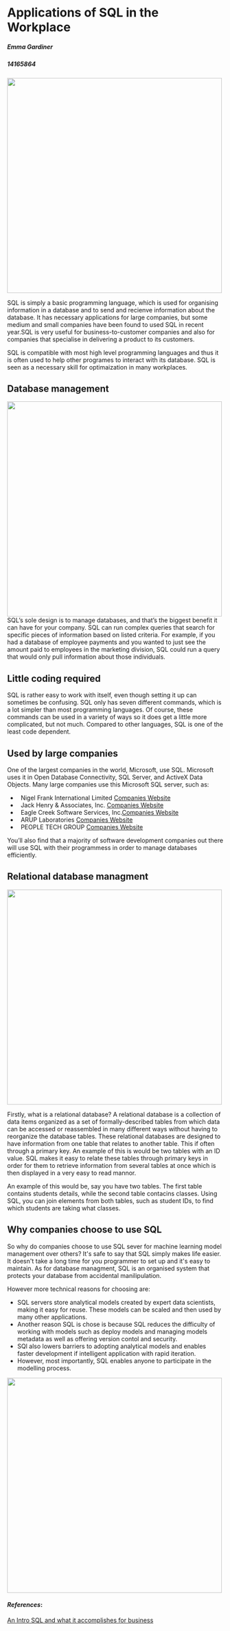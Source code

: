 Applications of SQL in the Workplace
========================================
##### _Emma Gardiner_
##### 14165864
<img src="http://www.iqonlinetraining.com/wp-content/uploads/2016/05/SQL-database-code-Feature_1290x688_MS1-1024x509.jpg" width="500">


SQL is simply a basic programming language, which is used for organising information in a database and to send and recienve information about the database. It has necessary applications for large companies, but some medium and small companies have been found to used SQL in recent year.SQL is very useful for business-to-customer companies and also for companies that specialise in delivering a product to its customers.

SQL is compatible with most high level programming languages and thus it is often used to help other programes to interact with its database. SQL is seen as a necessary skill for optimaization in many workplaces.

Database management
-------------------
<img src="http://fulldistributors.net/wp-content/uploads/2014/12/Data-Manager-72dpi-300x206.jpg" width="500">
SQL’s sole design is to manage databases, and that’s the biggest benefit it can have for your company. SQL can run complex queries that search for specific pieces of information based on listed criteria. For example, if you had a database of employee payments and you wanted to just see the amount paid to employees in the marketing division, SQL could run a query that would only pull information about those individuals.

Little coding required
-----------------------
SQL is rather easy to work with itself, even though setting it up can sometimes be confusing. SQL only has seven different commands, which is a lot simpler than most programming languages. Of course, these commands can be used in a variety of ways so it does get a little more complicated, but not much. Compared to other languages, SQL is one of the least code dependent.

Used by large companies
--------------------------
One of the largest companies in the world, Microsoft, use SQL. Microsoft uses it in Open Database Connectivity, SQL Server, and ActiveX Data Objects. Many large companies use this Microsoft SQL server, such as:
*    Nigel Frank International Limited [Companies Website](https://www.nigelfrank.com)
*    Jack Henry & Associates, Inc. [Companies Website](https://www.jackhenry.com)
*    Eagle Creek Software Services, Inc.[Companies Website](https://www.eaglecrk.com)
*    ARUP Laboratories [Companies Website](https://www.aruplab.com)
*    PEOPLE TECH GROUP [Companies Website](https://www.peopletechgroup.com)


You’ll also find that a majority of software development companies out there will use SQL with their programmess in order to manage databases efficiently.

Relational database managment
------------------------------
<img src="https://blog.udemy.com/wp-content/uploads/2014/01/shutterstock_117975625-300x275.jpg" width="500">

Firstly, what is a relational database? A relational database is a collection of data items organized as a set of formally-described tables from which data can be accessed or reassembled in many different ways without having to reorganize the database tables.
These relational databases are designed to have information from one table that relates to another table. This if often through a primary key. An example of this is would be two tables with an ID value. SQL makes it easy to relate these tables through primary keys in order for them to retrieve information from several tables at once which is then displayed in a very easy to read mannor.

An example of this would be, say you have two tables. The first table contains students details, while the second table contacins classes. Using SQL, you can join elements from both tables, such as student IDs, to find which students are taking what classes.


Why companies choose to use SQL
--------------------------------
So why do companies choose to use SQL sever for machine learning model management over others? It's safe to say that SQL simply makes life easier. It doesn't take a long time for you programmer to set up and it's easy to maintain. As for database managment, SQL is an organised system that protects your database from accidental manilipulation. 


However more technical reasons for choosing are:
*   SQL servers store analytical models created by expert data scientists, making it easy for reuse. These models can be scaled and then used by many other applications. 
*   Another reason SQL is chose is because SQL reduces the difficulty of working with models such as deploy models and managing models metadata as well as offering version contol and security. 
*   SQl also lowers barriers to adopting analytical models and enables faster development if intelligent application with rapid iteration. 
*   However, most importantly, SQL enables anyone to participate in the modelling process. 

<img src="https://msdnshared.blob.core.windows.net/media/2016/10/Why-SQL-Server-2016-for-machine-learning-model-management1.png" width="500">



#### *_References_*:
[An Intro SQL and what it accomplishes for business](https://www.itbusiness.ca/)

